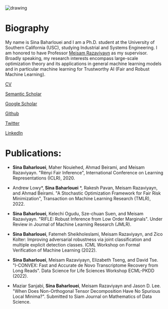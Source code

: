 <img src="https://raw.githubusercontent.com/sinaBaharlouei/website/master/Sina2.png" alt="drawing" />


# Biography

My name is Sina Baharlouei and I am a Ph.D. student at the University of Southern California (USC), studying Industrial and Systems Engineering. I am honored to have Professor [Meisam Razaviyayn](https://sites.usc.edu/razaviyayn/) as my supervisor. Broadly speaking, my research interests encompass large-scale optimization theory and its applications in general machine learning models and in particular machine learning for Trustworthy AI (Fair and Robust Machine Learning).

[CV](https://github.com/sinaBaharlouei/website/raw/master/CV_Final.pdf)

[Semantic Scholar](https://www.semanticscholar.org/author/Sina-Baharlouei/148009027)

[Google Scholar](https://scholar.google.com/citations?user=a-yq6EAAAAAJ&hl=en)

[Github](https://github.com/sinaBaharlouei)

[Twitter](https://twitter.com/BaharloueiSina)

[LinkedIn](https://www.linkedin.com/in/sina-baharlouei-00b4ba97/)

# Publications:

* **Sina Baharlouei**, Maher Nouiehed, Ahmad Beirami, and Meisam Razaviyayn. "Rényi Fair Inference", International Conference on Learning Representations (ICLR), 2020.
* Andrew Lowy*, **Sina Baharlouei** *, Rakesh Pavan, Meisam Razaviyayn, and Ahmad Beirami. "A Stochastic Optimization Framework for Fair Risk Minimization", Transaction on Machine Learning Research (TMLR), 2022.


* **Sina Baharlouei**, Kelechi Ogudu, Sze-chuan Suen, and Meisam Razaviyayn. "RIFLE: Robust Inference from Low Order Marginals". Under Review in Journal of Machine Learning Research (JMLR).


* **Sina Baharlouei**, Fatemeh Sheikholeslami, Meisam Razaviyayn, and Zico Kolter: Improving adversarial robustness via joint classification and multiple explicit detection classes. ICML Workshop on Formal Verification of Machine Learning (2022).


* **Sina Baharlouei**, Meisam Razaviyayn, Elizabeth Tseng, and David Tse. "I-CONVEX: Fast and Accurate de Novo Transcriptome Recovery from Long Reads". Data Science for Life Sciences Workshop ECML-PKDD (2022).


* Maziar Sanjabi, **Sina Baharlouei**, Meisam Razaviyayn and Jason D. Lee. "When Does Non-Orthogonal Tensor Decomposition Have No Spurious Local Minima?". Submitted to
Siam Journal on Mathematics of Data Science.
